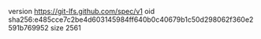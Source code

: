 version https://git-lfs.github.com/spec/v1
oid sha256:e485cce7c2be4d603145984ff640b0c40679b1c50d298062f360e2591b769952
size 2561
